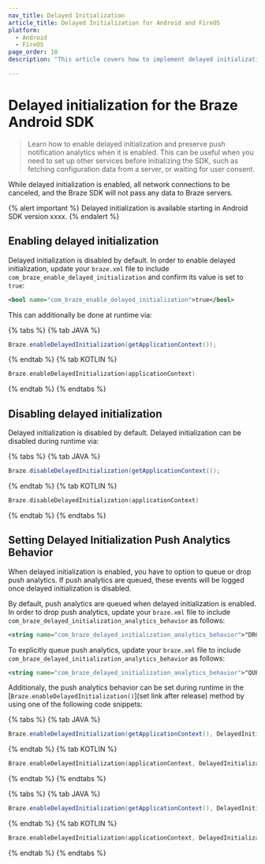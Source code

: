 ```yaml
---
nav_title: Delayed Initialization
article_title: Delayed Initialization for Android and FireOS
platform: 
  - Android
  - FireOS
page_order: 10
description: "This article covers how to implement delayed initialization on the Android SDK and preserve push notification analytics when delayed initialization is enabled."

---
```


# Delayed initialization for the Braze Android SDK

> Learn how to enable delayed initialization and preserve push notification analytics when it is enabled. This can be useful when you need to set up other services before initializing the SDK, such as fetching configuration data from a server, or waiting for user consent.

While delayed initialization is enabled, all network connections to be canceled, and the Braze SDK will not pass any data to Braze servers.

{% alert important %}
Delayed initialization is available starting in Android SDK version xxxx.
{% endalert %}

## Enabling delayed initialization

Delayed initialization is disabled by default. In order to enable delayed initialization, update your `braze.xml` file to include `com_braze_enable_delayed_initialization` and confirm its value is set to `true`:

```xml
<bool name="com_braze_enable_delayed_initialization">true</bool>
```

This can additionally be done at runtime via:

{% tabs %}
{% tab JAVA %}

```java
Braze.enableDelayedInitialization(getApplicationContext());
```

{% endtab %}
{% tab KOTLIN %}

```kotlin
Braze.enableDelayedInitialization(applicationContext)
```

{% endtab %}
{% endtabs %}

## Disabling delayed initialization

Delayed initialization is disabled by default. Delayed initialization can be disabled during runtime via:

{% tabs %}
{% tab JAVA %}

```java
Braze.disableDelayedInitialization(getApplicationContext());
```

{% endtab %}
{% tab KOTLIN %}

```kotlin
Braze.disableDelayedInitialization(applicationContext)
```

{% endtab %}
{% endtabs %}

## Setting Delayed Initialization Push Analytics Behavior

When delayed initialization is enabled, you have to option to queue or drop push analytics. If push analytics are queued, these events will be logged once delayed initialization is disabled. 

By default, push analytics are queued when delayed initialization is enabled. In order to drop push analytics, update your `braze.xml` file to include `com_braze_delayed_initialization_analytics_behavior` as follows: 

```xml
<string name="com_braze_delayed_initialization_analytics_behavior">"DROP"</string>
```

To explicitly queue push analytics, update your `braze.xml` file to include `com_braze_delayed_initialization_analytics_behavior` as follows:

```xml
<string name="com_braze_delayed_initialization_analytics_behavior">"QUEUE"</string>
```

Additionaly, the push analytics behavior can be set during runtime in the [`Braze.enableDelayedInitialization()`](set link after release) method by using one of the following code snippets:

{% tabs %}
{% tab JAVA %}

```java
Braze.enableDelayedInitialization(getApplicationContext(), DelayedInitializationAnalyticsBehavior.DROP);
```

{% endtab %}
{% tab KOTLIN %}

```kotlin
Braze.enableDelayedInitialization(applicationContext, DelayedInitializationAnalyticsBehavior.DROP)
```

{% endtab %}
{% endtabs %}

{% tabs %}
{% tab JAVA %}

```java
Braze.enableDelayedInitialization(getApplicationContext(), DelayedInitializationAnalyticsBehavior.QUEUE);
```

{% endtab %}
{% tab KOTLIN %}

```kotlin
Braze.enableDelayedInitialization(applicationContext, DelayedInitializationAnalyticsBehavior.QUEUE)
```

{% endtab %}
{% endtabs %}

